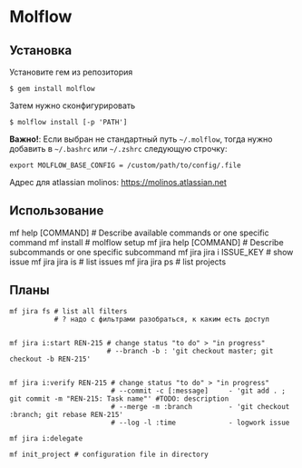 # Molflow


## Установка

Установите гем из репозитория

    $ gem install molflow

Затем нужно сконфигурировать

    $ molflow install [-p 'PATH']

**Важно!**: Если выбран не стандартный путь `~/.molflow`, тогда нужно добавить в `~/.bashrc` или `~/.zshrc`
следующую строчку:

    export MOLFLOW_BASE_CONFIG = /custom/path/to/config/.file

Адрес для atlassian molinos: https://molinos.atlassian.net


## Использование

  mf help [COMMAND]   # Describe available commands or one specific command
  mf install          # molflow setup
  mf jira help [COMMAND]    # Describe subcommands or one specific subcommand
  mf jira jira i ISSUE_KEY  # show issue
  mf jira jira is           # list issues
  mf jira jira ps           # list projects

## Планы


    mf jira fs # list all filters
               # ? надо с фильтрами разобраться, к каким есть доступ


    mf jira i:start REN-215 # change status "to do" > "in progress"
                            # --branch -b : 'git checkout master; git checkout -b REN-215'


    mf jira i:verify REN-215 # change status "to do" > "in progress"
                             # --commit -c [:message]     - 'git add . ; git commit -m "REN-215: Task name"' #TODO: description
                             # --merge -m :branch         - 'git checkout :branch; git rebase REN-215'
                             # --log -l :time             - logwork issue

    mf jira i:delegate

    mf init_project # configuration file in directory